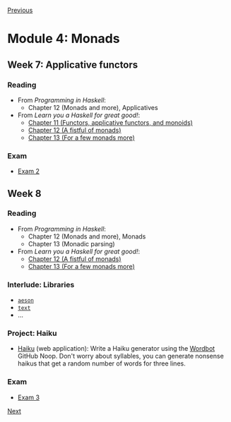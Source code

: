 [Previous](/modules/03.md)

# Module 4: Monads

## Week 7: Applicative functors

### Reading

* From *Programming in Haskell*:
  - Chapter 12 (Monads and more), Applicatives
* From *Learn you a Haskell for great good!*:
  - [Chapter 11 (Functors, applicative functors, and monoids)](http://learnyouahaskell.com/functors-applicative-functors-and-monoids)
  - [Chapter 12 (A fistful of monads)](http://learnyouahaskell.com/a-fistful-of-monads)
  - [Chapter 13 (For a few monads more)](http://learnyouahaskell.com/for-a-few-monads-more)

### Exam

- [Exam 2](/exams/02.md)

## Week 8

### Reading

* From *Programming in Haskell*:
  - Chapter 12 (Monads and more), Monads
  - Chapter 13 (Monadic parsing)
* From *Learn you a Haskell for great good!*:
  - [Chapter 12 (A fistful of monads)](http://learnyouahaskell.com/a-fistful-of-monads)
  - [Chapter 13 (For a few monads more)](http://learnyouahaskell.com/for-a-few-monads-more)

### Interlude: Libraries

- [`aeson`](https://hackage.haskell.org/package/aeson)
- [`text`](https://hackage.haskell.org/package/text)
- ...

### Project: Haiku

* [Haiku](/haiku/) (web application): Write a Haiku generator using the
  [Wordbot](https://noopschallenge.com/challenges/wordbot) GitHub Noop. Don't
  worry about syllables, you can generate nonsense haikus that get a random
  number of words for three lines.

### Exam

- [Exam 3](/exams/03.md)

[Next](/modules/05.md)
